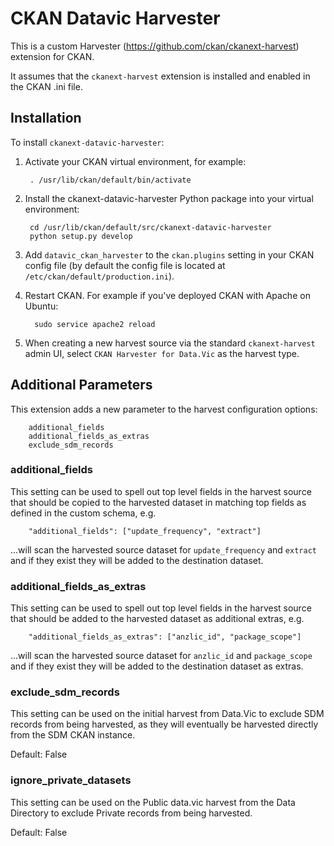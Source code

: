 # CKAN Datavic Harvester

This is a custom Harvester (https://github.com/ckan/ckanext-harvest) extension for CKAN.

It assumes that the ``ckanext-harvest`` extension is installed and enabled in the CKAN .ini file.

## Installation

To install ``ckanext-datavic-harvester``:

1. Activate your CKAN virtual environment, for example:

        . /usr/lib/ckan/default/bin/activate

2. Install the ckanext-datavic-harvester Python package into your virtual environment:

        cd /usr/lib/ckan/default/src/ckanext-datavic-harvester
        python setup.py develop

3. Add ``datavic_ckan_harvester`` to the ``ckan.plugins`` setting in your CKAN
   config file (by default the config file is located at
   ``/etc/ckan/default/production.ini``).

4. Restart CKAN. For example if you've deployed CKAN with Apache on Ubuntu:

         sudo service apache2 reload

5. When creating a new harvest source via the standard ``ckanext-harvest`` admin UI, select ``CKAN Harvester for Data.Vic`` as the harvest type.

## Additional Parameters

This extension adds a new parameter to the harvest configuration options:

        additional_fields
        additional_fields_as_extras
        exclude_sdm_records

### additional_fields

This setting can be used to spell out top level fields in the harvest source that should be copied to the harvested dataset in matching top fields as defined in the custom schema, e.g.

        "additional_fields": ["update_frequency", "extract"]

...will scan the harvested source dataset for `update_frequency` and `extract` and if they exist they will be added to the destination dataset.

### additional_fields_as_extras

This setting can be used to spell out top level fields in the harvest source that should be added to the harvested dataset as additional extras, e.g.

        "additional_fields_as_extras": ["anzlic_id", "package_scope"]

...will scan the harvested source dataset for `anzlic_id` and `package_scope` and if they exist they will be added to the destination dataset as extras.

### exclude_sdm_records

This setting can be used on the initial harvest from Data.Vic to exclude SDM records from being harvested, as they will eventually be harvested directly from the SDM CKAN instance.

Default: False

### ignore_private_datasets

This setting can be used on the Public data.vic harvest from the Data Directory to exclude Private records from being harvested.

Default: False
